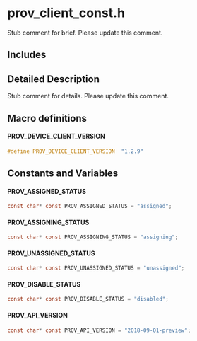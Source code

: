 # prov_client_const.h 

Stub comment for brief. Please update this comment.

## Includes

## Detailed Description

Stub comment for details. Please update this comment.

## Macro definitions

#### PROV_DEVICE_CLIENT_VERSION

```C
#define PROV_DEVICE_CLIENT_VERSION  "1.2.9" 
```

## Constants and Variables

#### PROV_ASSIGNED_STATUS
```C
const char* const PROV_ASSIGNED_STATUS = "assigned";
```

#### PROV_ASSIGNING_STATUS
```C
const char* const PROV_ASSIGNING_STATUS = "assigning";
```

#### PROV_UNASSIGNED_STATUS
```C
const char* const PROV_UNASSIGNED_STATUS = "unassigned";
```

#### PROV_DISABLE_STATUS
```C
const char* const PROV_DISABLE_STATUS = "disabled";
```

#### PROV_API_VERSION
```C
const char* const PROV_API_VERSION = "2018-09-01-preview";
```

